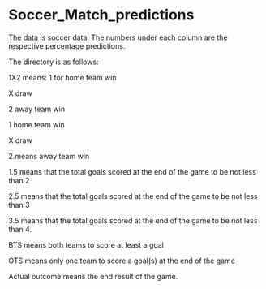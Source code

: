 # Soccer_Match_predictions
The data is soccer data. The numbers under each column are the respective percentage predictions.

The directory is as follows:

1X2 means: 1 for home team win

X draw

2 away team win

1 home team win

X draw

2.means away team win

1.5 means that the total goals scored at the end of the game to be not less than 2

2.5 means that the total goals scored at the end of the game to be not less than 3

3.5 means that the total goals scored at the end of the game to be not less than 4.

BTS means both teams to score at least a goal

OTS means only one team to score a goal(s) at the end of the game

Actual outcome means the end result of the game.
